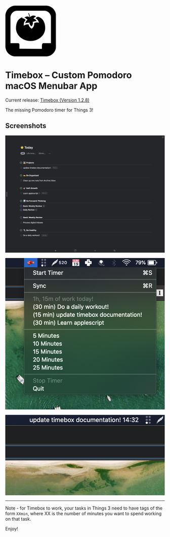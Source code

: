 ![Header](header.png)

# Timebox – Custom Pomodoro macOS Menubar App

Current release: [Timebox (Version 1.2.8)](https://github.com/mk1123/timebox/releases/tag/v1.2.8)

The missing Pomodoro timer for Things 3!

## Screenshots

![things3](Screenshots/Screenshot%202020-07-19%2017.17.04.png)

![menu](Screenshots/Screenshot%202020-07-19%2017.09.38.png)

![in_use](Screenshots/Screenshot%202020-07-19%2017.10.23.png)

---

Note - for Timebox to work, your tasks in Things 3 need to have tags of the form `XXmin`, where XX is the number of minutes you want to spend working on that task.

Enjoy!

